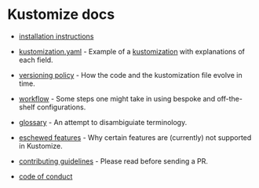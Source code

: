# Kustomize docs
 
 * [installation instructions](INSTALL.md)
 
 * [kustomization.yaml](kustomization.yaml) - Example of a
   [kustomization](glossary.md#kustomization)
   with explanations of each field.

 * [versioning policy](versioningPolicy.md) - How the code and the kustomization
   file evolve in time.
   
 * [workflow](workflows.md) - Some steps one might take in using
   bespoke and off-the-shelf configurations.
  
 * [glossary](glossary.md) - An attempt to disambiguiate terminology.
   
 * [eschewed features](eschewedFeatures.md) - Why certain features are (currently)
   not supported in Kustomize.

 * [contributing guidelines](../CONTRIBUTING.md) - Please read before sending a PR.
 
 * [code of conduct](../code-of-conduct.md)
 
 
 
 

